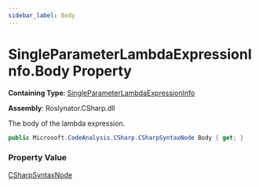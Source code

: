 ```yaml
---
sidebar_label: Body
---
```


# SingleParameterLambdaExpressionInfo\.Body Property

**Containing Type**: [SingleParameterLambdaExpressionInfo](../index.md)

**Assembly**: Roslynator\.CSharp\.dll

  
The body of the lambda expression\.

```csharp
public Microsoft.CodeAnalysis.CSharp.CSharpSyntaxNode Body { get; }
```

### Property Value

[CSharpSyntaxNode](https://docs.microsoft.com/en-us/dotnet/api/microsoft.codeanalysis.csharp.csharpsyntaxnode)


